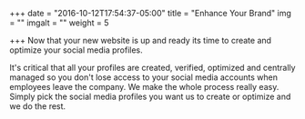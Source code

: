 +++
date = "2016-10-12T17:54:37-05:00"
title = "Enhance Your Brand"
img = ""
imgalt = ""
weight = 5

+++
Now that your new website is up and ready its time to create and optimize your social media profiles.
<!--more-->

It's critical that all your profiles are created, verified, optimized and centrally managed so you don't lose access to your social media accounts when employees leave the company. We make the whole process really easy. Simply pick the social media profiles you want us to create or optimize and we do the rest.

